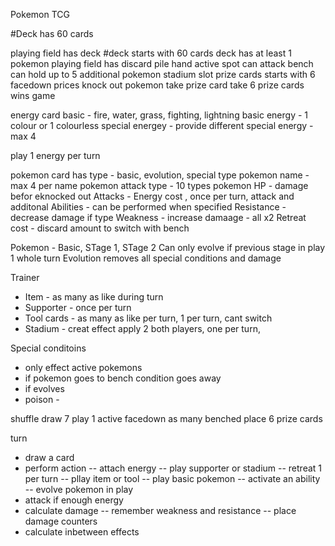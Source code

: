 Pokemon TCG

#Deck has 60 cards

playing field has deck
#deck starts with 60 cards
deck has at least 1 pokemon
playing field has discard pile
hand
active spot can attack
bench can hold up to 5 additional pokemon
stadium slot
prize cards starts with 6 facedown prices
knock out pokemon take prize card
take 6 prize cards wins game

energy card
basic - fire, water, grass, fighting, lightning
basic energy - 1 colour or 1 colourless
special energey - provide different
special energy - max 4

play 1 energy per turn

pokemon card has type - basic, evolution, special type
pokemon name - max 4 per name
pokemon attack type - 10 types
pokemon HP - damage befor eknocked out
Attacks - Energy cost , once per turn, attack and additonal
Abilities - can be performed when specified
Resistance - decrease damage if type
Weakness - increase damaage - all x2
Retreat cost - discard amount to switch with bench

Pokemon - Basic, STage 1, STage 2
Can only evolve if previous stage in play 1 whole turn
Evolution removes all special conditions and damage

Trainer
- Item - as many as like during turn
- Supporter - once per turn
- Tool cards - as many as like per turn, 1 per turn, cant switch
- Stadium - creat effect apply 2 both players, one per turn, 

Special conditoins
- only effect active pokemons
- if pokemon goes to bench condition goes away
- if evolves
- poison - 


shuffle
draw 7
play 1 active facedown
as many benched
place 6 prize cards

turn
- draw a card
- perform action
-- attach energy
-- play supporter or stadium
-- retreat 1 per turn
-- pllay item or tool
-- play basic pokemon
-- activate an ability
-- evolve pokemon in play
- attack if enough energy
- calculate damage
-- remember weakness and resistance
-- place damage counters
- calculate inbetween effects



